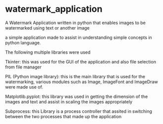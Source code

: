 # watermark_application
A Watermark Application written in python that enables images to be watermarked using text or another image

a simple application made to assist in understanding simple concepts in python language.

The following multiple libraries were used

Tkinter: this was used for the GUI of the application and also file selection from file manager

PIL (Python image library): this is the main library that is used for the watermarking,
various modules such as Image, ImageFont and ImageDraw were made use of.

Matplotlib.pyplot: this library was used in getting the dimension of the images and text and assist in scaling the images appropriately

Subprocess: this Library is a process controller that assited in switching between the two processes that made up the application
